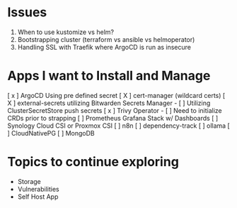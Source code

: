 # Issues

1. When to use kustomize vs helm?
2. Bootstrapping cluster (terraform vs ansible vs helmoperator)
3. Handling SSL with Traefik where ArgoCD is run as insecure

# Apps I want to Install and Manage
[ x ] ArgoCD Using pre defined secret
[ X ] cert-manager (wildcard certs)
[ X ] external-secrets utilizing Bitwarden Secrets Manager
    - [  ] Utilizing ClusterSecretStore push secrets
[ x ] Trivy Operator 
    - [ ] Need to initialize CRDs prior to strapping
[ ] Prometheus Grafana Stack w/ Dashboards
[ ] Synology Cloud CSI or Proxmox CSI
[ ] n8n
[ ] dependency-track
[ ] ollama
[ ] CloudNativePG
[ ] MongoDB

# Topics to continue exploring
- Storage
- Vulnerabilities
- Self Host App